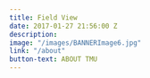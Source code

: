 ```yaml
---
title: Field View
date: 2017-01-27 21:56:00 Z
description: 
image: "/images/BANNERImage6.jpg"
link: "/about"
button-text: ABOUT TMU
---
```

